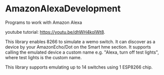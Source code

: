 # AmazonAlexaDevelopment
Programs to work with Amazon Alexa


youtube tutorial: https://youtu.be/dhWH4koIWt8.

This library enables 8266 to simulate a wemo switch. It can discover as a device by your AmazonEcho/Dot on the Smart hme section. It supports calling the emulated device a custom name e.g. "Alexa, turn off test lights", where test lights is the custom name.

This library supports emulating up to 14 switches using 1 ESP8266 chip.
